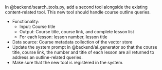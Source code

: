 In @backend/search_tools.py, add a second tool alongside the existing content-related tool. This new tool should handle course outline queries.
- Functionality:
  - Input: Course title
  - Output: Course title, course link, and complete lesson list
  - For each lesson: lesson number, lesson title
- Data source: Course metadata collection of the vector store
- Update the system prompt in @backend/ai_generator so that the course title, course link, the number and title of each lesson are all returned to address an outline-related queries.
- Make sure that the new tool is registered in the system.